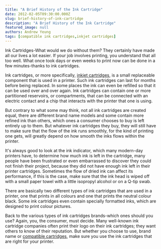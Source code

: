 ```yaml
---
title: "A Brief History of the Ink Cartridge"
date: 2012-02-05T09:30:00.000Z
slug: brief-history-of-ink-cartridge
description: "A Brief History of the Ink Cartridge"
featured_image: null
authors: Andrew Yeung
tags: [compatible ink cartridges,inkjet cartridges]
---
```


Ink Cartridges-What would we do without them? They certainly have made all our lives a lot easier. If your job involves printing, you understand that all too well. What once took days or even weeks to print now can be done in a few minutes-thanks to ink cartridges.

Ink cartridges, or more specifically, [inkjet cartridges](https://www.comboink.com/), is a small replaceable component that is used in a printer. Such ink cartridges can last for months before being replaced. In some places the ink can even be refilled so that it can be used over and over again. Ink cartridges can contain one or more partitioned reservoirs, or compartments, that can be connected with an electric contact and a chip that interacts with the printer that one is using.

But contrary to what some may think, not all ink cartridges are created equal, there are different brand name models and some contain more refined ink than others, which ones a consumer chooses to buy is left entirely up to them. But whatever ink cartridges they buy, they will still have to make sure that the flow of the ink runs smoothly, for the kind of printing one gets, will greatly depend on how smooth the inks flows within the printer.

It's always good to look at the ink indicator, which many modern-day printers have, to determine how much ink is left in the cartridge, many people have been frustrated or even embarrassed to discover they could not finish their project, because they did not have enough ink left in their printer cartridges. Sometimes the flow of dried ink can affect its performance, if this is the case, make sure that the ink head is wiped off with a small paper towel with a little isopropyl alcohol or on a Q-tip swab.

There are basically two different types of ink cartridges that are used in a printer, one that prints in all colours and one that prints the neutral colour black. Some ink cartridges even contain specially formatted inks, which are designed to print colour pictures.

Back to the various types of ink cartridges brands-which ones should you use? Again, you, the consumer, must decide. Many well-known ink cartridge companies often print their logo on their ink cartridges; they want others to know of their reputation. But whether you choose to use, brand name or [compatible cartridges](https://www.comboink.com/), make sure you use the ink cartridges that are right for your printer.